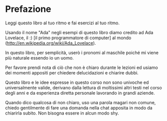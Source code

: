 # Prefazione

Leggi questo libro al tuo ritmo e fai esercizi al tuo ritmo.

Usando il nome "Ada" negli esempi di questo libro diamo credito ad Ada
Lovelace, il :) [il primo programmatore di computer] al mondo (http://en.wikipedia.org/wiki/Ada_Lovelace).

In questo libro, per semplicità, userò i pronomi al maschile poiché mi viene più naturale essendo io un uomo.

Per favore prendi nota di ciò che non è chiaro durante le lezioni ed usiamo dei momenti appositi
per chiedere delucidazioni e chiarire dubbi.

Questo libro e le idee espresse in questo corso non sono univoche ed universalmente valide, 
derivano dalla lettura di moltissimi altri testi nel corso degli anni e da esperienza diretta personale
lavorando in grandi aziende.

Quando dico qualcosa di non chiaro, uso una parola magari non comune, chiedo gentilmente di fare una domanda nella chat
apposita in modo da chiarirla subito. Non bisogna essere in alcun modo shy.

